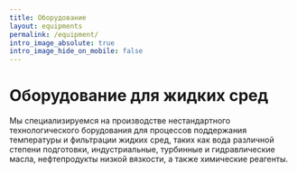 ```yaml
---
title: Оборудование
layout: equipments
permalink: /equipment/
intro_image_absolute: true
intro_image_hide_on_mobile: false
---
```


# Оборудование для жидких сред

Мы специализируемся на производстве нестандартного технологического борудования для процессов поддержания температуры и фильтрации жидких сред, таких как вода различной степени подготовки, индустриальные, турбинные и гидравлические масла, нефтепродукты низкой вязкости, а также химические реагенты.
